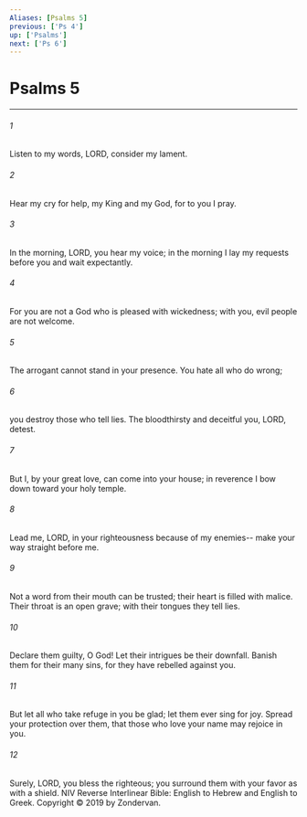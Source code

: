 ```yaml
---
Aliases: [Psalms 5]
previous: ['Ps 4']
up: ['Psalms']
next: ['Ps 6']
---
```

# Psalms 5

***


###### 1 
Listen to my words, LORD, consider my lament. 

###### 2 
Hear my cry for help, my King and my God, for to you I pray. 

###### 3 
In the morning, LORD, you hear my voice; in the morning I lay my requests before you and wait expectantly. 

###### 4 
For you are not a God who is pleased with wickedness; with you, evil people are not welcome. 

###### 5 
The arrogant cannot stand in your presence. You hate all who do wrong; 

###### 6 
you destroy those who tell lies. The bloodthirsty and deceitful you, LORD, detest. 

###### 7 
But I, by your great love, can come into your house; in reverence I bow down toward your holy temple. 

###### 8 
Lead me, LORD, in your righteousness because of my enemies-- make your way straight before me. 

###### 9 
Not a word from their mouth can be trusted; their heart is filled with malice. Their throat is an open grave; with their tongues they tell lies. 

###### 10 
Declare them guilty, O God! Let their intrigues be their downfall. Banish them for their many sins, for they have rebelled against you. 

###### 11 
But let all who take refuge in you be glad; let them ever sing for joy. Spread your protection over them, that those who love your name may rejoice in you. 

###### 12 
Surely, LORD, you bless the righteous; you surround them with your favor as with a shield. NIV Reverse Interlinear Bible: English to Hebrew and English to Greek. Copyright © 2019 by Zondervan.
